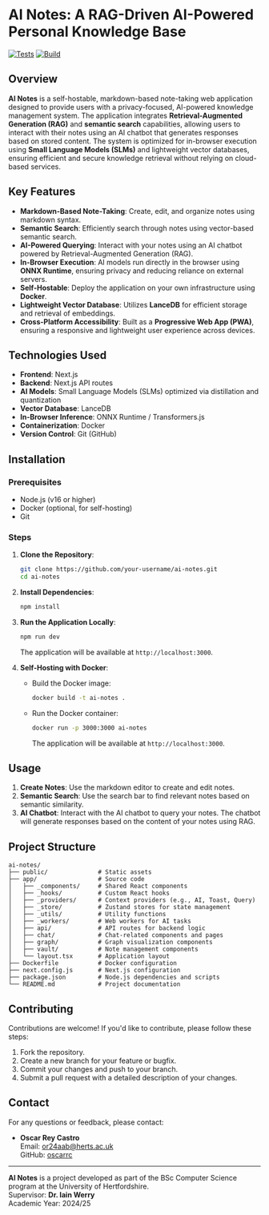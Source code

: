 # AI Notes: A RAG-Driven AI-Powered Personal Knowledge Base

[![Tests](https://github.com/oscarrc/ai-notes-rag/actions/workflows/test.yml/badge.svg)](https://github.com/oscarrc/ai-notes-rag/actions/workflows/test.yml)
[![Build](https://github.com/oscarrc/ai-notes-rag/actions/workflows/build.yml/badge.svg)](https://github.com/oscarrc/ai-notes-rag/actions/workflows/build.yml)

## Overview

**AI Notes** is a self-hostable, markdown-based note-taking web application designed to provide users with a privacy-focused, AI-powered knowledge management system. The application integrates **Retrieval-Augmented Generation (RAG)** and **semantic search** capabilities, allowing users to interact with their notes using an AI chatbot that generates responses based on stored content. The system is optimized for in-browser execution using **Small Language Models (SLMs)** and lightweight vector databases, ensuring efficient and secure knowledge retrieval without relying on cloud-based services.

## Key Features

- **Markdown-Based Note-Taking**: Create, edit, and organize notes using markdown syntax.
- **Semantic Search**: Efficiently search through notes using vector-based semantic search.
- **AI-Powered Querying**: Interact with your notes using an AI chatbot powered by Retrieval-Augmented Generation (RAG).
- **In-Browser Execution**: AI models run directly in the browser using **ONNX Runtime**, ensuring privacy and reducing reliance on external servers.
- **Self-Hostable**: Deploy the application on your own infrastructure using **Docker**.
- **Lightweight Vector Database**: Utilizes **LanceDB** for efficient storage and retrieval of embeddings.
- **Cross-Platform Accessibility**: Built as a **Progressive Web App (PWA)**, ensuring a responsive and lightweight user experience across devices.

## Technologies Used

- **Frontend**: Next.js
- **Backend**: Next.js API routes
- **AI Models**: Small Language Models (SLMs) optimized via distillation and quantization
- **Vector Database**: LanceDB
- **In-Browser Inference**: ONNX Runtime / Transformers.js
- **Containerization**: Docker
- **Version Control**: Git (GitHub)

## Installation

### Prerequisites

- Node.js (v16 or higher)
- Docker (optional, for self-hosting)
- Git

### Steps

1. **Clone the Repository**:

   ```bash
   git clone https://github.com/your-username/ai-notes.git
   cd ai-notes
   ```

2. **Install Dependencies**:

   ```bash
   npm install
   ```

3. **Run the Application Locally**:

   ```bash
   npm run dev
   ```

   The application will be available at `http://localhost:3000`.

4. **Self-Hosting with Docker**:
   - Build the Docker image:
     ```bash
     docker build -t ai-notes .
     ```
   - Run the Docker container:
     ```bash
     docker run -p 3000:3000 ai-notes
     ```
     The application will be available at `http://localhost:3000`.

## Usage

1. **Create Notes**: Use the markdown editor to create and edit notes.
2. **Semantic Search**: Use the search bar to find relevant notes based on semantic similarity.
3. **AI Chatbot**: Interact with the AI chatbot to query your notes. The chatbot will generate responses based on the content of your notes using RAG.

## Project Structure

```
ai-notes/
├── public/              # Static assets
├── app/                 # Source code
│   ├── _components/     # Shared React components
│   ├── _hooks/          # Custom React hooks
│   ├── _providers/      # Context providers (e.g., AI, Toast, Query)
│   ├── _store/          # Zustand stores for state management
│   ├── _utils/          # Utility functions
│   ├── _workers/        # Web workers for AI tasks
│   ├── api/             # API routes for backend logic
│   ├── chat/            # Chat-related components and pages
│   ├── graph/           # Graph visualization components
│   ├── vault/           # Note management components
│   └── layout.tsx       # Application layout
├── Dockerfile           # Docker configuration
├── next.config.js       # Next.js configuration
├── package.json         # Node.js dependencies and scripts
└── README.md            # Project documentation
```

## Contributing

Contributions are welcome! If you'd like to contribute, please follow these steps:

1. Fork the repository.
2. Create a new branch for your feature or bugfix.
3. Commit your changes and push to your branch.
4. Submit a pull request with a detailed description of your changes.

## Contact

For any questions or feedback, please contact:

- **Oscar Rey Castro**  
  Email: or24aab@herts.ac.uk  
  GitHub: [oscarrc](https://github.com/oscarr)

---

**AI Notes** is a project developed as part of the BSc Computer Science program at the University of Hertfordshire.  
Supervisor: **Dr. Iain Werry**  
Academic Year: 2024/25
